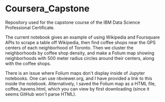 # Coursera_Capstone
Repository used for the capstone course of the IBM Data Science Professional Certificate.  

The current notebook gives an example of using Wikipedia and Foursquare APIs to scrape a table off Wikipedia, then find coffee shops near the GPS centers of each neighborhood of Toronto. Then we cluster the neighborhoods by coffee shop density, and make a Folium map showing neighborhoods with 500 meter radius circles around their centers, along with the coffee shops.  

There is an issue where Folium maps don't display inside of Jupyter notebooks. One can use nbviewer.org, and I have provided a link to this inside the notebook. Alternatively, I saved the Folium map as a HTML file, coffee_havens.html, which you can view by first downloading (since it seems GitHub won't parse HTML). 
